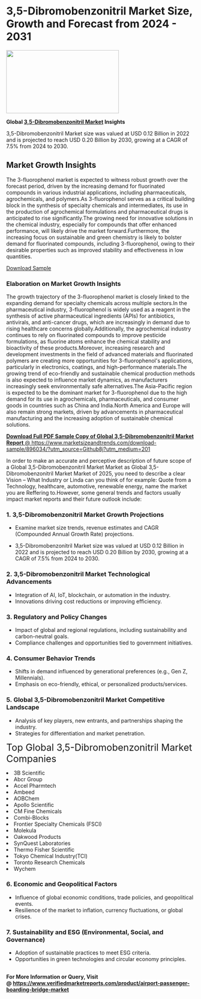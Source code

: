 <H1>3,5-Dibromobenzonitril Market Size, Growth and Forecast from 2024 - 2031</H1><img class="aligncenter size-medium wp-image-584254" src="https://thirdeyenews.in/wp-content/uploads/2024/09/Global-Market-Research-300x168.jpeg" alt="" width="300" height="168" /><p><strong>Global&nbsp;<a href="https://www.marketsizeandtrends.com/download-sample/896034/?utm_source=Github8j?utm_medium=201">3,5-Dibromobenzonitril Market</a> Insights</strong></p><p>3,5-Dibromobenzonitril Market size was valued at USD 0.12 Billion in 2022 and is projected to reach USD 0.20 Billion by 2030, growing at a CAGR of 7.5% from 2024 to 2030.</p><p><h2>Market Growth Insights</h2> The 3-fluorophenol market is expected to witness robust growth over the forecast period, driven by the increasing demand for fluorinated compounds in various industrial applications, including pharmaceuticals, agrochemicals, and polymers.As 3-fluorophenol serves as a critical building block in the synthesis of specialty chemicals and intermediates, its use in the production of agrochemical formulations and pharmaceutical drugs is anticipated to rise significantly.The growing need for innovative solutions in the chemical industry, especially for compounds that offer enhanced performance, will likely drive the market forward.Furthermore, the increasing focus on sustainable and green chemistry is likely to bolster demand for fluorinated compounds, including 3-fluorophenol, owing to their desirable properties such as improved stability and effectiveness in low quantities.<p><a href="#">Download Sample</a></p> <h3>Elaboration on Market Growth Insights</h3> The growth trajectory of the 3-fluorophenol market is closely linked to the expanding demand for specialty chemicals across multiple sectors.In the pharmaceutical industry, 3-fluorophenol is widely used as a reagent in the synthesis of active pharmaceutical ingredients (APIs) for antibiotics, antivirals, and anti-cancer drugs, which are increasingly in demand due to rising healthcare concerns globally.Additionally, the agrochemical industry continues to rely on fluorinated compounds to improve pesticide formulations, as fluorine atoms enhance the chemical stability and bioactivity of these products.Moreover, increasing research and development investments in the field of advanced materials and fluorinated polymers are creating more opportunities for 3-fluorophenol's applications, particularly in electronics, coatings, and high-performance materials.The growing trend of eco-friendly and sustainable chemical production methods is also expected to influence market dynamics, as manufacturers increasingly seek environmentally safe alternatives.The Asia-Pacific region is expected to be the dominant market for 3-fluorophenol due to the high demand for its use in agrochemicals, pharmaceuticals, and consumer goods in countries such as China and India.North America and Europe will also remain strong markets, driven by advancements in pharmaceutical manufacturing and the increasing adoption of sustainable chemical solutions.<p><a href="#"></p><p><span class=""><strong>Download Full PDF Sample Copy of Global 3,5-Dibromobenzonitril Market Report</strong> @ <a href="https://www.marketsizeandtrends.com/download-sample/896034/?utm_source=Github8j?utm_medium=201" target="_blank">https://www.marketsizeandtrends.com/download-sample/896034/?utm_source=Github8j?utm_medium=201</a></span></p><p>In order to make an accurate and perceptive description of future scope of a Global&nbsp;3,5-Dibromobenzonitril Market Market as Global&nbsp;3,5-Dibromobenzonitril Market Market of 2025, you need to describe a clear Vision &ndash; What Industry or Linda can you think of for example: Quote from a Technology, healthcare, automotive, renewable energy, name the market you are Reffering to.However, some general trends and factors usually impact market reports and their future outlook include:</p><h3>1.&nbsp;<strong>3,5-Dibromobenzonitril Market Growth Projections</strong></h3><ul><li>Examine market size trends, revenue estimates and CAGR (Compounded Annual Growth Rate) projections.</li><li><p>3,5-Dibromobenzonitril Market size was valued at USD 0.12 Billion in 2022 and is projected to reach USD 0.20 Billion by 2030, growing at a CAGR of 7.5% from 2024 to 2030.</p></li></ul><h3>2.&nbsp;<strong>3,5-Dibromobenzonitril Market Technological Advancements</strong></h3><ul><li>Integration of AI, IoT, blockchain, or automation in the industry.</li><li>Innovations driving cost reductions or improving efficiency.</li></ul><h3>3.&nbsp;<strong>Regulatory and Policy Changes</strong></h3><ul><li>Impact of global and regional regulations, including sustainability and carbon-neutral goals.</li><li>Compliance challenges and opportunities tied to government initiatives.</li></ul><h3>4.&nbsp;<strong>Consumer Behavior Trends</strong></h3><ul><li>Shifts in demand influenced by generational preferences (e.g., Gen Z, Millennials).</li><li>Emphasis on eco-friendly, ethical, or personalized products/services.</li></ul><h3>5.&nbsp;<strong>Global 3,5-Dibromobenzonitril Market Competitive Landscape</strong></h3><ul><li>Analysis of key players, new entrants, and partnerships shaping the industry.</li><li>Strategies for differentiation and market penetration.</li></ul><p data-pm-slice="1 1 []"><span style="color: inherit; font-family: inherit; font-size: 25px;">Top Global 3,5-Dibromobenzonitril Market Companies</span></p><div class="" data-test-id=""><p><li>3B Scientific</li><li> Abcr Group</li><li> Accel Pharmtech</li><li> Ambeed</li><li> AOBChem</li><li> Apollo Scientific</li><li> CM Fine Chemicals</li><li> Combi-Blocks</li><li> Frontier Specialty Chemicals (FSCI)</li><li> Molekula</li><li> Oakwood Products</li><li> SynQuest Laboratories</li><li> Thermo Fisher Scientific</li><li> Tokyo Chemical Industry(TCI)</li><li> Toronto Research Chemicals</li><li> Wychem</li></p></div><h3>6.&nbsp;<strong>Economic and Geopolitical Factors</strong></h3><ul><li>Influence of global economic conditions, trade policies, and geopolitical events.</li><li>Resilience of the market to inflation, currency fluctuations, or global crises.</li></ul><h3>7.&nbsp;<strong>Sustainability and ESG (Environmental, Social, and Governance)</strong></h3><ul><li>Adoption of sustainable practices to meet ESG criteria.</li><li>Opportunities in green technologies and circular economy principles.</li></ul><h2><strong style="font-size: 14px;">For More Information or Query, Visit @&nbsp;</strong><a style="background-color: #ffffff; font-size: 14px;" href="https://www.marketsizeandtrends.com/report/35-dibromobenzonitril-market/" target="_blank">https://www.verifiedmarketreports.com/product/airport-passenger-boarding-bridge-market</a></h2>